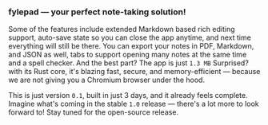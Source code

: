 ### fylepad — your perfect note-taking solution!

Some of the features include extended Markdown based rich editing support, auto-save state so you can close the app anytime, and next time everything will still be there. You can export your notes in PDF, Markdown, and JSON as well, tabs to support opening many notes at the same time and a spell checker.
And the best part? The app is just `1.3 MB` Surprised? with its Rust core, it's blazing fast, secure, and memory-efficient — because we are not giving you a Chromium browser under the hood.

This is just version `0.1`, built in just 3 days, and it already feels complete. Imagine what's coming in the stable `1.0` release — there's a lot more to look forward to! Stay tuned for the open-source release.

